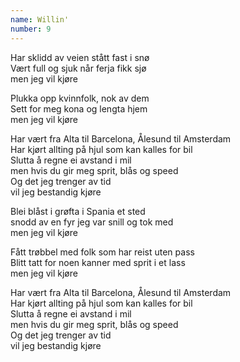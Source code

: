 ```yaml
---
name: Willin'
number: 9
---
```


Har sklidd av veien stått fast i snø  
Vært full og sjuk når ferja fikk sjø  
men jeg vil kjøre

Plukka opp kvinnfolk, nok av dem  
Sett for meg kona og lengta hjem  
men jeg vil kjøre

Har vært fra Alta til Barcelona, Ålesund til Amsterdam  
Har kjørt allting på hjul som kan kalles for bil  
Slutta å regne ei avstand i mil  
men hvis du gir meg sprit, blås og speed  
Og det jeg trenger av tid  
vil jeg bestandig kjøre

Blei blåst i grøfta i Spania et sted  
snodd av en fyr jeg var snill og tok med  
men jeg vil kjøre

Fått trøbbel med folk som har reist uten pass  
Blitt tatt for noen kanner med sprit i et lass  
men jeg vil kjøre

Har vært fra Alta til Barcelona, Ålesund til Amsterdam  
Har kjørt allting på hjul som kan kalles for bil  
Slutta å regne ei avstand i mil  
men hvis du gir meg sprit, blås og speed  
Og det jeg trenger av tid  
vil jeg bestandig kjøre

